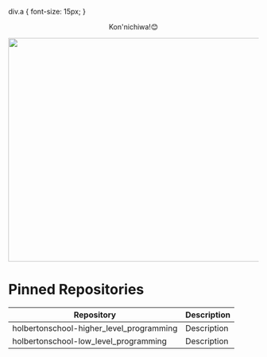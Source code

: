 div.a {
	  font-size: 15px;
}
<div align="center">Kon'nichiwa!😊 </div>

<p align="center">
  <img width="800" height="450" src="https://www.themasterpicks.com/wp-content/uploads/2020/04/22b22287602523.5dbd29081561d.gif">
</p>

# Pinned Repositories
| Repository | Description |
| --- | --- |
| holbertonschool-higher_level_programming | Description |
| holbertonschool-low_level_programming | Description |

